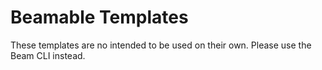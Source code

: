 # Beamable Templates

These templates are no intended to be used on their own. Please use the Beam CLI instead.